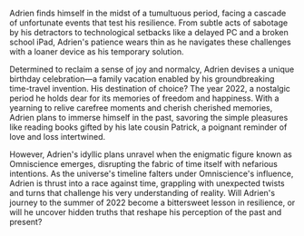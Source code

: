 Adrien finds himself in the midst of a tumultuous period, facing a cascade of unfortunate events that test his resilience. From subtle acts of sabotage by his detractors to technological setbacks like a delayed PC and a broken school iPad, Adrien's patience wears thin as he navigates these challenges with a loaner device as his temporary solution.

Determined to reclaim a sense of joy and normalcy, Adrien devises a unique birthday celebration—a family vacation enabled by his groundbreaking time-travel invention. His destination of choice? The year 2022, a nostalgic period he holds dear for its memories of freedom and happiness. With a yearning to relive carefree moments and cherish cherished memories, Adrien plans to immerse himself in the past, savoring the simple pleasures like reading books gifted by his late cousin Patrick, a poignant reminder of love and loss intertwined.

However, Adrien's idyllic plans unravel when the enigmatic figure known as Omniscience emerges, disrupting the fabric of time itself with nefarious intentions. As the universe's timeline falters under Omniscience's influence, Adrien is thrust into a race against time, grappling with unexpected twists and turns that challenge his very understanding of reality. Will Adrien's journey to the summer of 2022 become a bittersweet lesson in resilience, or will he uncover hidden truths that reshape his perception of the past and present?
